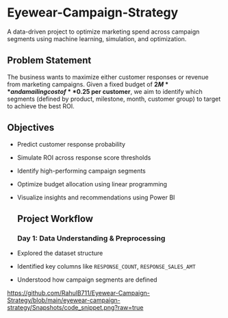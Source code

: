 # Eyewear-Campaign-Strategy
A data-driven project to optimize marketing spend across campaign segments using machine learning, simulation, and optimization.

## Problem Statement
The business wants to maximize either customer responses or revenue from marketing campaigns. Given a fixed budget of **$2M** and a mailing cost of **$0.25 per customer**, we aim to identify which segments (defined by product, milestone, month, customer group) to target to achieve the best ROI.

## Objectives
- Predict customer response probability
- Simulate ROI across response score thresholds
- Identify high-performing campaign segments
- Optimize budget allocation using linear programming
- Visualize insights and recommendations using Power BI

  ## Project Workflow
  ### Day 1: Data Understanding & Preprocessing
- Explored the dataset structure
- Identified key columns like `RESPONSE_COUNT`, `RESPONSE_SALES_AMT`
- Understood how campaign segments are defined

https://github.com/RahulB711/Eyewear-Campaign-Strategy/blob/main/eyewear-campaign-strategy/Snapshots/code_snippet.png?raw=true

